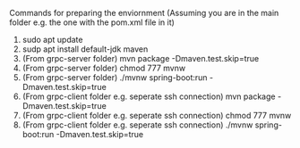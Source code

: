 
Commands for preparing the enviornment (Assuming you are in the main folder e.g. the one with the pom.xml file in it)
1. sudo apt update
2. sudp apt install default-jdk maven
3. (From grpc-server folder) mvn package -Dmaven.test.skip=true
4. (From grpc-server folder) chmod 777 mvnw
5. (From grpc-server folder) ./mvnw spring-boot:run -Dmaven.test.skip=true
6. (From grpc-client folder e.g. seperate ssh connection) mvn package -Dmaven.test.skip=true
7. (From grpc-client folder e.g. seperate ssh connection) chmod 777 mvnw
8. (From grpc-client folder e.g. seperate ssh connection) ./mvnw spring-boot:run -Dmaven.test.skip=true

